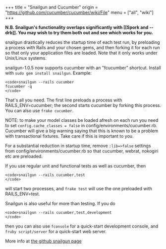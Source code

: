 +++
title = "Snailgun and Cucumber"
origin = "https://github.com/cucumber/cucumber/wiki/File"
menu = ["all", "wiki"]
+++

**N.B. Snailgun's functionality overlaps significantly with \[\[Spork and --drb\]\]. You may wish to try them both out and see which works for you.**

snailgun drastically reduces the startup time of each test run, by preloading a process with Rails and your chosen gems, and then forking it for each run so that only your application files are loaded. Note that it only works under Unix/Linux systems.

snailgun-1.0.5 now supports cucumber with an "fcucumber" shortcut. Install with `sudo gem install snailgun`. Example:

    <code>snailgun --rails cucumber
    fcucumber -q
    </code>

That's all you need. The first line preloads a process with RAILS\_ENV=cucumber; the second starts cucumber by forking this process. You can also use `frake cucumber`.

NOTE: to make your model classes be loaded afresh on each run you need to set `config.cache_classes = false` in config/environments/cucumber.rb. Cucumber will give a big warning saying that this is known to be a problem with transactional fixtures. Take care if this is important to you.

For a substantial reduction in startup time, remove `:lib=>false` settings from config/environments/cucumber.rb so that cucumber, webrat, nokogiri etc are preloaded.

If you use regular unit and functional tests as well as cucumber, then

    <code>snailgun --rails cucumber,test
    </code>

will start two processes, and `frake test` will use the one preloaded with RAILS\_ENV=test.

Snailgun is also useful for more than testing. If you do

    <code>snailgun --rails cucumber,test,development
    </code>

then you can also use `fconsole` for a quick-start development console, and `fruby script/server` for a quick-start web server.

More info at [the github snailgun page](http://github.com/candlerb/snailgun)
